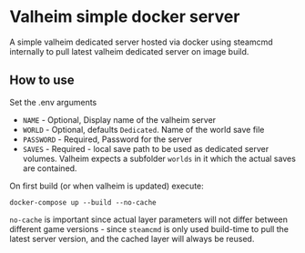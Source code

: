 # Valheim simple docker server

A simple valheim dedicated server hosted via docker using steamcmd internally to pull latest valheim dedicated server on image build.

## How to use
Set the .env arguments
- `NAME` - Optional, Display name of the valheim server
- `WORLD` - Optional, defaults `Dedicated`. Name of the world save file
- `PASSWORD` - Required, Password for the server
- `SAVES` - Required - local save path to be used as dedicated server volumes. Valheim expects a subfolder `worlds` in it which the actual saves are contained.

On first build (or when valheim is updated) execute:

    docker-compose up --build --no-cache

`no-cache` is important since actual layer parameters will not differ between different game versions - since `steamcmd` is only used build-time to pull the latest server version, and the cached layer will always be reused.